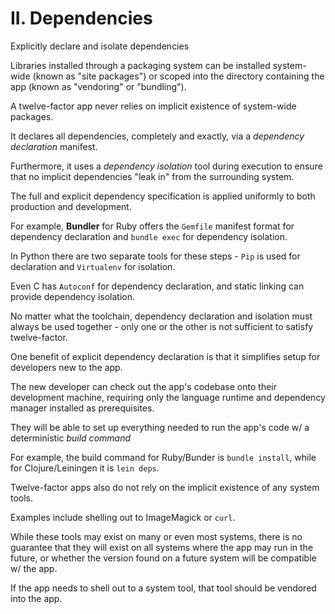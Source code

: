 # II. Dependencies

Explicitly declare and isolate dependencies

Libraries installed through a packaging system can be installed system-wide (known as "site packages") or scoped into the directory containing the app (known as "vendoring" or "bundling").

A twelve-factor app never relies on implicit existence of system-wide packages.

It declares all dependencies, completely and exactly, via a *dependency declaration* manifest.

Furthermore, it uses a *dependency isolation* tool during execution to ensure that no implicit dependencies "leak in" from the surrounding system.

The full and explicit dependency specification is applied uniformly to both production and development.

For example, **Bundler** for Ruby offers the `Gemfile` manifest format for dependency declaration and `bundle exec` for dependency isolation.

In Python there are two separate tools for these steps - `Pip` is used for declaration and `Virtualenv` for isolation.

Even C has `Autoconf` for dependency declaration, and static linking can provide dependency isolation.

No matter what the toolchain, dependency declaration and isolation must always be used together - only one or the other is not sufficient to satisfy twelve-factor.

One benefit of explicit dependency declaration is that it simplifies setup for developers new to the app.

The new developer can check out the app's codebase onto their development machine, requiring only the language runtime and dependency manager installed as prerequisites.

They will be able to set up everything needed to run the app's code w/ a deterministic *build command*

For example, the build command for Ruby/Bunder is `bundle install`, while for Clojure/Leiningen it is `lein deps`.

Twelve-factor apps also do not rely on the implicit existence of any system tools.

Examples include shelling out to ImageMagick or `curl`.

While these tools may exist on many or even most systems, there is no guarantee that they will exist on all systems where the app may run in the future, or whether the version found on a future system will be compatible w/ the app.

If the app needs to shell out to a system tool, that tool should be vendored into the app.

